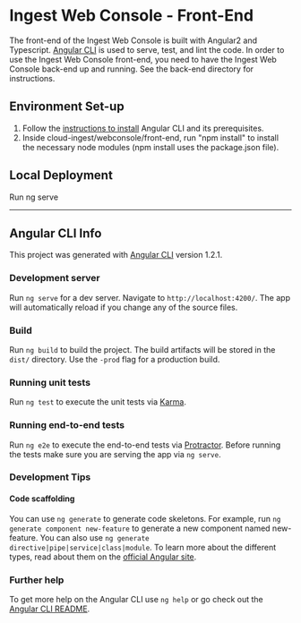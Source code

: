 # Ingest Web Console - Front-End
The front-end of the Ingest Web Console is built with Angular2 and Typescript.
[Angular CLI](https://cli.angular.io/) is used to serve, test, and lint the code.
In order to use the Ingest Web Console front-end, you need to have the Ingest Web Console
back-end up and running. See the back-end directory for instructions.

## Environment Set-up
1. Follow the [instructions to install](https://github.com/angular/angular-cli#installation) Angular CLI and its prerequisites.
2. Inside cloud-ingest/webconsole/front-end, run "npm install" to install the necessary
node modules (npm install uses the package.json file).

## Local Deployment
Run ng serve

---

## Angular CLI Info
This project was generated with [Angular CLI](https://github.com/angular/angular-cli) version 1.2.1.

### Development server

Run `ng serve` for a dev server. Navigate to `http://localhost:4200/`. The app will automatically reload if you change any of the source files.

### Build

Run `ng build` to build the project. The build artifacts will be stored in the `dist/` directory. Use the `-prod` flag for a production build.

### Running unit tests

Run `ng test` to execute the unit tests via [Karma](https://karma-runner.github.io).

### Running end-to-end tests

Run `ng e2e` to execute the end-to-end tests via [Protractor](http://www.protractortest.org/).
Before running the tests make sure you are serving the app via `ng serve`.

### Development Tips
#### Code scaffolding

You can use `ng generate` to generate code skeletons.
For example, run `ng generate component new-feature` to generate a
new component named new-feature. You can also use
`ng generate directive|pipe|service|class|module`.
To learn more about the different types, read about them on the
[official Angular site](https://angular.io/guide/architecture).


### Further help

To get more help on the Angular CLI use `ng help` or go check out the
[Angular CLI README](https://github.com/angular/angular-cli/blob/master/README.md).
